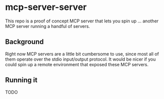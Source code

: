 # mcp-server-server

This repo is a proof of concept MCP server that lets you spin up ... another MCP server running a handful of servers.

## Background

Right now MCP servers are a little bit cumbersome to use, since most all of them operate over the stdio input/output protocol.
It would be nicer if you could spin up a remote environment that exposed these MCP servers.

## Running it

TODO
